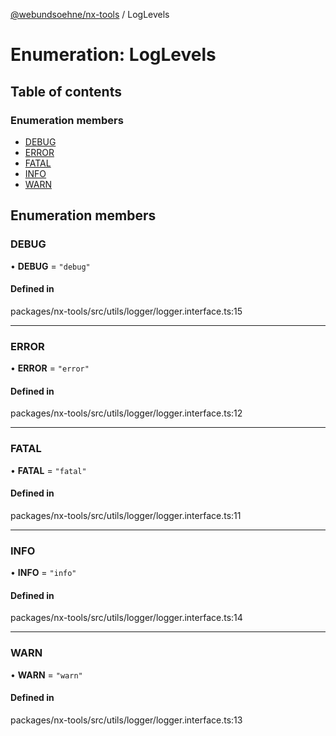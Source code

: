 [@webundsoehne/nx-tools](../README.md) / LogLevels

# Enumeration: LogLevels

## Table of contents

### Enumeration members

- [DEBUG](LogLevels.md#debug)
- [ERROR](LogLevels.md#error)
- [FATAL](LogLevels.md#fatal)
- [INFO](LogLevels.md#info)
- [WARN](LogLevels.md#warn)

## Enumeration members

### DEBUG

• **DEBUG** = `"debug"`

#### Defined in

packages/nx-tools/src/utils/logger/logger.interface.ts:15

---

### ERROR

• **ERROR** = `"error"`

#### Defined in

packages/nx-tools/src/utils/logger/logger.interface.ts:12

---

### FATAL

• **FATAL** = `"fatal"`

#### Defined in

packages/nx-tools/src/utils/logger/logger.interface.ts:11

---

### INFO

• **INFO** = `"info"`

#### Defined in

packages/nx-tools/src/utils/logger/logger.interface.ts:14

---

### WARN

• **WARN** = `"warn"`

#### Defined in

packages/nx-tools/src/utils/logger/logger.interface.ts:13
